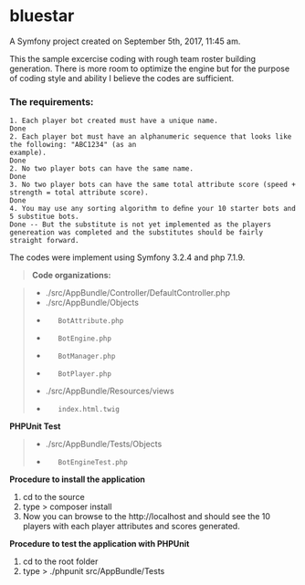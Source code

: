 bluestar
========

A Symfony project created on September 5th, 2017, 11:45 am.

This the sample excercise coding with rough team roster building generation. There is more room to optimize the engine but for the purpose of coding style and ability I believe the codes are sufficient.

### The requirements:

```
1. Each player bot created must have a unique name.
Done
2. Each player bot must have an alphanumeric sequence that looks like the following: "ABC1234" (as an
example).
Done
2. No two player bots can have the same name.
Done
3. No two player bots can have the same total attribute score (speed + strength = total attribute score).
Done
4. You may use any sorting algorithm to deﬁne your 10 starter bots and 5 substitue bots. 
Done -- But the substitute is not yet implemented as the players genereation was completed and the substitutes should be fairly straight forward.
```

The codes were implement using Symfony 3.2.4 and php 7.1.9.

>**Code organizations:**

> - ./src/AppBundle/Controller/DefaultController.php
> - ./src/AppBundle/Objects
> -        BotAttribute.php
> -        BotEngine.php
> -        BotManager.php
> -        BotPlayer.php
> - ./src/AppBundle/Resources/views
> -        index.html.twig

**PHPUnit Test**
>- ./src/AppBundle/Tests/Objects
>-        BotEngineTest.php

**Procedure to install the application**

1. cd to the source
2. type > composer install
3. Now you can browse to the http://localhost and should see the 10 players with each player attributes and scores generated.


**Procedure to test the application with PHPUnit**

1. cd to the root folder
2. type > ./phpunit src/AppBundle/Tests
